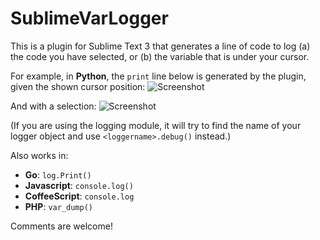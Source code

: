 SublimeVarLogger
=========

This is a plugin for Sublime Text 3 that generates a line of code to log (a) the code you have selected, or (b) the variable that is under your cursor.

For example, in **Python**, the `print` line below is generated by the plugin, given the shown cursor position:
![Screenshot](https://raw.github.com/harveyr/SublimeVarLogger/master/screenshot1.png)

And with a selection:
![Screenshot](https://raw.github.com/harveyr/SublimeVarLogger/master/screenshot2.png)

(If you are using the logging module, it will try to find the name of your logger object and use `<loggername>.debug()` instead.)


Also works in: 
- **Go**: `log.Print()`
- **Javascript**: `console.log()`
- **CoffeeScript**: `console.log`
- **PHP**: `var_dump()`

Comments are welcome!
